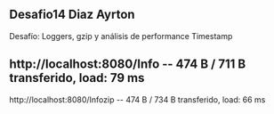 ## Desafio14 Diaz Ayrton
Desafío: Loggers, gzip y análisis de performance
Timestamp

http://localhost:8080/Info -- 474 B / 711 B transferido, load: 79 ms
---
http://localhost:8080/Infozip -- 474 B / 734 B transferido, load: 66 ms

